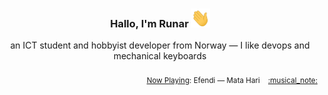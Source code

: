 <h3 align="center">Hallo, I'm Runar <img src="./assets/wave.gif" width="30px" height="30px"></h3>

<div align="center">an ICT student and hobbyist developer from Norway — I like devops and mechanical keyboards</div>

<br/>
<div align="right"><sub>
  <a href="https://www.last.fm/user/runarsf">Now Playing</a>: Efendi &mdash; Mata Hari &nbsp;&nbsp; <a href="https:&#x2F;&#x2F;www.last.fm&#x2F;music&#x2F;Efendi&#x2F;_&#x2F;Mata+Hari">:musical_note:</a>
</sub></div>

